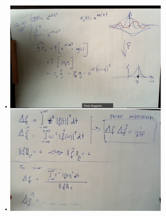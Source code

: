 - ![image.png](../assets/image_1694459881387_0.png)
- ![image.png](../assets/image_1694470150801_0.png)